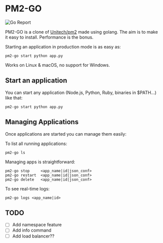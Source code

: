# PM2-GO

![Go Report](https://goreportcard.com/badge/github.com/dunstorm/pm2-go)

PM2-GO is a clone of [Unitech/pm2](https://github.com/Unitech/pm2) made using golang. The aim is to make it easy to install. Performance is the bonus.

Starting an application in production mode is as easy as:

```
pm2-go start python app.py
```

Works on Linux & macOS, no support for Windows.

## Start an application

You can start any application (Node.js, Python, Ruby, binaries in $PATH...) like that:

```
pm2-go start python app.py
```

## Managing Applications

Once applications are started you can manage them easily:

To list all running applications:

```
pm2-go ls
```

Managing apps is straightforward:

```
pm2-go stop     <app_name|id|json_conf>
pm2-go restart  <app_name|id|json_conf>
pm2-go delete   <app_name|id|json_conf>
```

To see real-time logs:

```
pm2-go logs <app_name|id>
```

## TODO

- [ ] Add namespace feature
- [ ] Add info command
- [ ] Add load balancer??